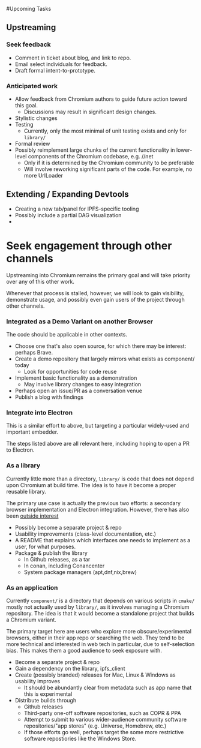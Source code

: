 #Upcoming Tasks

## Upstreaming

### Seek feedback
* Comment in ticket about blog, and link to repo.
* Email select individuals for feedback.
* Draft formal intent-to-prototype.

### Anticipated work
* Allow feedback from Chromium authors to guide future action toward this goal.
  - Discussions may result in significant design changes.
* Stylistic changes
* Testing
  - Currently, only the most minimal of unit testing exists and only for `library/`
* Formal review
* Possibly reimplement large chunks of the current functionality in lower-level components of the Chromium codebase, e.g. //net
  - Only if it is determined by the Chromium community to be preferable
  - Will involve reworking significant parts of the code. For example, no more UrlLoader

## Extending / Expanding Devtools 
* Creating a new tab/panel for IPFS-specific tooling
* Possibly include a partial DAG visualization
* 

# Seek engagement through other channels
Upstreaming into Chromium remains the primary goal and will take priority over any of this other work. 

Whenever that process is stalled, however, we will look to gain visibility, demonstrate usage, and possibly even gain users of the project through other channels. 

### Integrated as a Demo Variant on another Browser
The code should be applicable in other contexts.
* Choose one that's also open source, for which there may be interest: perhaps Brave.
* Create a demo repository that largely mirrors what exists as component/ today
  - Look for opportunities for code reuse
* Implement basic functionality as a demonstration
  - May involve library changes to easy integration
* Perhaps open an issue/PR as a conversation venue
* Publish a blog with findings

### Integrate into Electron
This is a similar effort to above, but targeting a particular widely-used and important embedder.

The steps listed above are all relevant here, including hoping to open a PR to Electron. 

### As a library
Currently little more than a directory, `library/` is code that does not depend upon Chromium at build time.
The idea is to have it become a proper reusable library.

The primary use case is actually the previous two efforts: a secondary browser implementation and Electron integration. However, there has also been [outside interest](https://github.com/little-bear-labs/ipfs-chromium/issues/2)

* Possibly become a separate project & repo
* Usability improvements (class-level documentation, etc.)
* A README that explains which interfaces one needs to implement as a user, for what purposes.
* Package & publish the library
  - In Github releases, as a tar
  - In conan, including Conancenter
  - System package managers (apt,dnf,nix,brew)

### As an application
Currently `component/` is a directory that depends on various scripts in `cmake/` mostly not actually used by `library/`, as it involves managing a Chromium repository.
The idea is that it would become a standalone project that builds a Chromium variant.

The primary target here are users who explore more obscure/experimental browsers, either in their app repo or searching the web. They tend to be more technical and interested in web tech in particular, due to self-selection bias. This makes them a good audience to seek exposure with.

* Become a separate project & repo
* Gain a dependency on the library, ipfs_client
* Create (possibly branded) releases for Mac, Linux & Windows as usability improves
  - It should be abundantly clear from metadata such as app name that this is experimental 
* Distribute builds through
  - Github releases
  - Third-party one-off software repositories, such as COPR & PPA
  - Attempt to submit to various wider-audience community software repositories/"app stores" (e.g. Universe, Homebrew, etc.)
  - If those efforts go well, perhaps target the some more restrictive software repostiories like the Windows Store.
